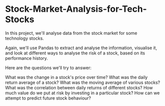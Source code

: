 # Stock-Market-Analysis-for-Tech-Stocks
In this project, we'll analyse data from the stock market for some technology stocks.

Again, we'll use Pandas to extract and analyse the information, visualise it, and look at different ways to analyse the risk of a stock, based on its performance history.

Here are the questions we'll try to answer:

What was the change in a stock's price over time?
What was the daily return average of a stock?
What was the moving average of various stocks?
What was the correlation between daily returns of different stocks?
How much value do we put at risk by investing in a particular stock?
How can we attempt to predict future stock behaviour?

